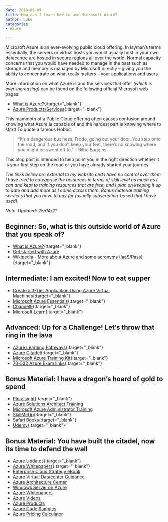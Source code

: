 ```yaml
---
date: 2018-06-09
title: How can I learn how to use Microsoft Azure?
author: Luke
categories:
- Azure

---
```

Microsoft Azure is an ever-evolving public cloud offering. In layman’s terms essentially, the servers or virtual hosts you would usually host in your own datacentre are hosted in secure regions all over the world. Normal capacity concerns that you would have needed to manage in the past such as storage and memory is managed by Microsoft directly – giving you the ability to concentrate on what really matters – your applications and users.

More information on what Azure is and the services that offer _(which is ever-increasing)_ can be found on the following official Microsoft web pages:

* [What is Azure?](https://azure.microsoft.com/en-us/overview/what-is-azure/){:target="_blank"}
* [Azure Products/Services](https://azure.microsoft.com/en-us/services/){:target="_blank"}

This mammoth of a Public Cloud offering often causes confusion around knowing what Azure is capable of and the hardest part is knowing where to start! To quote a famous Hobbit.

> “It’s a dangerous business, Frodo, going out your door. You step onto the road, and if you don’t keep your feet, there’s no knowing where you might be swept off to.” – Bilbo Baggins

This blog post is intended to help point you in the right direction whether it is your first step on the road or you have already started your journey.

_The links below are external to my website and I have no control over them. I have tried to categorise the resources in terms of skill level as much as I can and kept to training resources that are free, and I plan on keeping it up to date and add more as I come across them. Bonus material training services that you have to pay for (usually subscription-based that I have used)._

_Note: Updated: 25/04/21_

## Beginner: So, what is this outside world of Azure that you speak of?

* [What is Azure?](https://azure.microsoft.com/en-us/overview/what-is-azure/){:target="_blank"}
* [Get started with Azure](https://azure.microsoft.com/en-gb/get-started/ "Get started with Azure")
* [Wikipedia - More about Azure and some acronyms
  (IaaS/Pass)](https://en.wikipedia.org/wiki/Microsoft_Azure){:target="_blank"}

## Intermediate: I am excited! Now to eat supper

* [Create a 3-Tier Application Using Azure Virtual
  Machines](https://www.udemy.com/free-azure/){:target="_blank"}
* [Microsoft Azure
  Essentials](https://www.microsoft.com/en-us/azureessentials){:target="_blank"}
* [Channel9](https://channel9.msdn.com/Search?term=Azure#ch9Search&lang-en=en&pubDate=year){:target="_blank"}
* [Microsoft Learn](https://docs.microsoft.com/en-us/learn/){:target="_blank"}

## Advanced: Up for a Challenge! Let’s throw that ring in the lava

* [Azure Learning Pathways](https://www.microsoft.com/en-au/azurelearningpathways/){:target="_blank"}
* [Azure Citadel](https://azurecitadel.github.io/){:target="_blank"}
* [Microsoft Azure Training
  Kit](https://github.com/Azure-Readiness/MicrosoftAzureTrainingKit/tree/master/Demos){:target="_blank"}
* [70-532 Azure Exam links](https://github.com/gsuttie/gsuttie-gsuttie.github.io){:target="_blank"}

## Bonus Material: I have a dragon’s hoard of gold to spend

* [Pluralsight](https://www.pluralsight.com/){:target="_blank"}
* [Azure Solutions Architect Training](http://azure.microsoft.com/training/learning-paths/azure-solution-architect "Azure Solutions Architect Training")
* [Microsoft Azure Administrator Training](https://www.pluralsight.com/role-iq/microsoft-azure-administrator?aid=7010a000001xDURAA2 "Microsoft Azure Administrator Training")
* [SkillMeUp](https://www.skillmeup.com/){:target="_blank"}
* [Safari Books](https://www.safaribooksonline.com/home/){:target="_blank"}
* [Udemy](https://www.udemy.com/){:target="_blank"}

## Bonus Material: You have built the citadel, now its time to defend the wall

* [Azure Updates](https://azure.microsoft.com/en-us/updates/){:target="_blank"}
* [Azure Whitepapers](https://azure.microsoft.com/en-us/resources/whitepapers/){:target="_blank"}
* [Enterprise Cloud Strategy eBook](http://info.microsoft.com/enterprise-cloud-strategy-ebook.en-gb.1.html)
* [Azure Virtual Datacenter Guidance](http://www.azure.microsoft.com/en-us/blog/azure-virtual-datacenter "Azure Virtual Datacenter Guidance")
* [Azure Architecture Center](http://docs.microsoft.com/azure/architecture "Azure Architecture Center")
* [Windows Server on Azure](https://azure.microsoft.com/en-gb/campaigns/windows-server/ "Windows Server on Azure")
* [Azure Whitepapers](https://azure.microsoft.com/en-gb/resources/whitepapers/ "Azure Whitepapers")
* [Azure Videos]()
* [Azure Products]()
* [Azure Code Samples]()
* [Azure Pricing Calculator]()